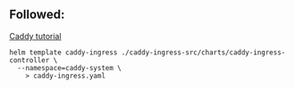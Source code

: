 Followed:
-

[Caddy tutorial](https://github.com/caddyserver/ingress)

```
helm template caddy-ingress ./caddy-ingress-src/charts/caddy-ingress-controller \
  --namespace=caddy-system \
    > caddy-ingress.yaml

```
